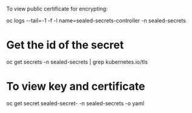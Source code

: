 To view public certificate for encrypting: 

oc logs --tail=-1 -f -l name=sealed-secrets-controller -n sealed-secrets

# Get the id of the secret 
oc get secrets -n sealed-secrets | grep kubernetes.io/tls 

# To view key and certificate 
oc get secret sealed-secret-<id> -n sealed-secrets -o yaml 
